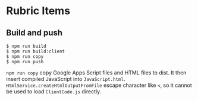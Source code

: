 # Rubric Items

## Build and push

```console
$ npm run build
$ npm run build:client
$ npm run copy
$ npm run push
```

`npm run copy` copy Google Apps Script files and HTML files to dist. It then insert compiled JavaScript into `JavaScript.html`. `HtmlService.createHtmlOutputFromFile`
escape character like `<`, so it cannot be used to load `ClientCode.js` directly.
